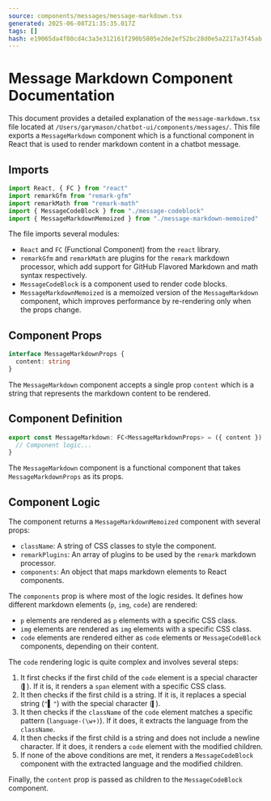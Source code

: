 ```yaml
---
source: components/messages/message-markdown.tsx
generated: 2025-06-08T21:35:35.017Z
tags: []
hash: e19065da4f80cd4c3a3e312161f290b5805e2de2ef52bc28d0e5a2217a3f45ab
---
```


# Message Markdown Component Documentation

This document provides a detailed explanation of the `message-markdown.tsx` file located at `/Users/garymason/chatbot-ui/components/messages/`. This file exports a `MessageMarkdown` component which is a functional component in React that is used to render markdown content in a chatbot message.

## Imports

```ts
import React, { FC } from "react"
import remarkGfm from "remark-gfm"
import remarkMath from "remark-math"
import { MessageCodeBlock } from "./message-codeblock"
import { MessageMarkdownMemoized } from "./message-markdown-memoized"
```

The file imports several modules:

- `React` and `FC` (Functional Component) from the `react` library.
- `remarkGfm` and `remarkMath` are plugins for the `remark` markdown processor, which add support for GitHub Flavored Markdown and math syntax respectively.
- `MessageCodeBlock` is a component used to render code blocks.
- `MessageMarkdownMemoized` is a memoized version of the `MessageMarkdown` component, which improves performance by re-rendering only when the props change.

## Component Props

```ts
interface MessageMarkdownProps {
  content: string
}
```

The `MessageMarkdown` component accepts a single prop `content` which is a string that represents the markdown content to be rendered.

## Component Definition

```ts
export const MessageMarkdown: FC<MessageMarkdownProps> = ({ content }) => {
  // Component logic...
}
```

The `MessageMarkdown` component is a functional component that takes `MessageMarkdownProps` as its props.

## Component Logic

The component returns a `MessageMarkdownMemoized` component with several props:

- `className`: A string of CSS classes to style the component.
- `remarkPlugins`: An array of plugins to be used by the `remark` markdown processor.
- `components`: An object that maps markdown elements to React components.

The `components` prop is where most of the logic resides. It defines how different markdown elements (`p`, `img`, `code`) are rendered:

- `p` elements are rendered as `p` elements with a specific CSS class.
- `img` elements are rendered as `img` elements with a specific CSS class.
- `code` elements are rendered either as `code` elements or `MessageCodeBlock` components, depending on their content.

The `code` rendering logic is quite complex and involves several steps:

1. It first checks if the first child of the `code` element is a special character (`▍`). If it is, it renders a `span` element with a specific CSS class.
2. It then checks if the first child is a string. If it is, it replaces a special string (`"`▍`"`) with the special character (`▍`).
3. It then checks if the `className` of the `code` element matches a specific pattern (`language-(\w+)`). If it does, it extracts the language from the `className`.
4. It then checks if the first child is a string and does not include a newline character. If it does, it renders a `code` element with the modified children.
5. If none of the above conditions are met, it renders a `MessageCodeBlock` component with the extracted language and the modified children.

Finally, the `content` prop is passed as children to the `MessageCodeBlock` component.